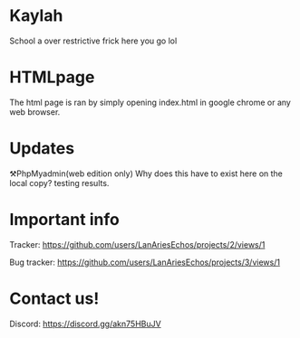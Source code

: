 # Kaylah
School a over restrictive frick here you go lol



# HTMLpage
The html page is ran by simply opening index.html in google chrome or any web browser.


# Updates

⚒️PhpMyadmin(web edition only)
Why does this have to exist here on the local copy?
testing results.



# Important info



Tracker:
https://github.com/users/LanAriesEchos/projects/2/views/1

Bug tracker:
https://github.com/users/LanAriesEchos/projects/3/views/1

# Contact us!

Discord:
https://discord.gg/akn75HBuJV
